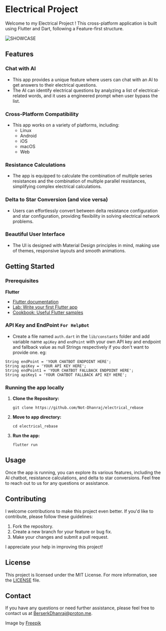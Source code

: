 # Electrical Project

Welcome to my Electrical Project ! This cross-platform application is built using Flutter and Dart, following a Feature-first structure.

![SHOWCASE](https://github.com/Not-Dhanraj/electrical_rebase/assets/80586983/444962df-fdb5-44f3-baf1-74bbe0fa045f)

## Features

### Chat with AI

- This app provides a unique feature where users can chat with an AI to get answers to their electrical questions.
- The AI can identify electrical questions by analyzing a list of electrical-related words, and it uses a engineered prompt when user bypass the list.

### Cross-Platform Compatibility

- This app works on a variety of platforms, including:
  - Linux
  - Android
  - iOS
  - macOS
  - Web

### Resistance Calculations

- The app is equipped to calculate the combination of multiple series resistances and the combination of multiple parallel resistances, simplifying complex electrical calculations.

### Delta to Star Conversion (and vice versa)

- Users can effortlessly convert between delta resistance configuration and star configuration, providing flexibility in solving electrical network problems.

### Beautiful User Interface

- The UI is designed with Material Design principles in mind, making use of themes, responsive layouts and smooth animations.

## Getting Started

### Prerequisites

**Flutter**

- [Flutter documentation](https://flutter.dev/docs)
- [Lab: Write your first Flutter app](https://flutter.dev/docs/get-started/codelab)
- [Cookbook: Useful Flutter samples](https://flutter.dev/docs/cookbook)

### API Key and EndPoint `For HelpBot`
- Create a file named `auth.dart` in the `lib/constants` folder and add variable name `apiKey` and `endPoint` with your own API key and endpoint and fallback value as null Strings respectively if you don't want to provide one.
eg:
```
String endPoint = 'YOUR CHATBOT ENDPOINT HERE';
String apiKey = 'YOUR API KEY HERE';
String endPoint1 = 'YOUR CHATBOT FALLBACK ENDPOINT HERE';
String apiKey1 = 'YOUR CHATBOT FALLBACK API KEY HERE';
```

### Running the app locally

1. **Clone the Repository:**
   ```shell
   git clone https://github.com/Not-Dhanraj/electrical_rebase
2. **Move to app directory:**
   ```shell
   cd electrical_rebase
3. **Run the app:**
   ```shell
   flutter run
## Usage

Once the app is running, you can explore its various features, including the AI chatbot, resistance calculations, and delta to star conversions. Feel free to reach out to us for any questions or assistance.

## Contributing

I welcome contributions to make this project even better. If you'd like to contribute, please follow these guidelines:

1. Fork the repository.
2. Create a new branch for your feature or bug fix.
3. Make your changes and submit a pull request.

I appreciate your help in improving this project!

## License

This project is licensed under the MIT License. For more information, see the [LICENSE](LICENSE) file.

## Contact

If you have any questions or need further assistance, please feel free to contact us at [BerserkDhanraj@proton.me](mailto:BerserkDhanraj@proton.me).

Image by <a href="https://www.freepik.com/">Freepik</a>
